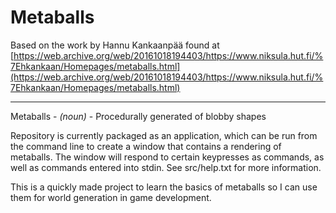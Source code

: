 # Metaballs

Based on the work by Hannu Kankaanpää found at [https://web.archive.org/web/20161018194403/https://www.niksula.hut.fi/%7Ehkankaan/Homepages/metaballs.html](https://web.archive.org/web/20161018194403/https://www.niksula.hut.fi/%7Ehkankaan/Homepages/metaballs.html)

---

Metaballs - *(noun)* - Procedurally generated of blobby shapes

Repository is currently packaged as an application, which can be run from
the command line to create a window that contains a rendering of metaballs.
The window will respond to certain keypresses as commands, as well as commands entered into stdin.
See src/help.txt for more information.


This is a quickly made project to learn the basics of metaballs so I can
use them for world generation in game development.

